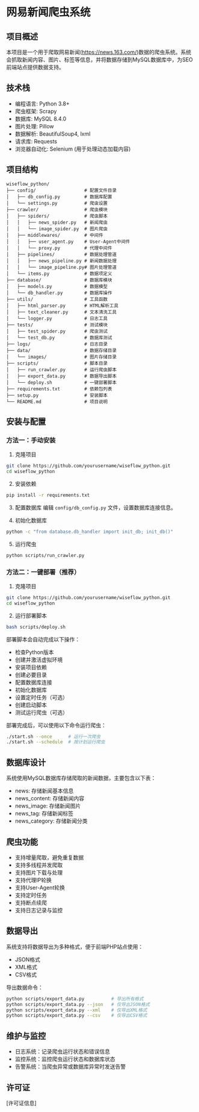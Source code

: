 # 网易新闻爬虫系统

## 项目概述
本项目是一个用于爬取网易新闻(https://news.163.com/)数据的爬虫系统。系统会抓取新闻内容、图片、标签等信息，并将数据存储到MySQL数据库中，为SEO前端站点提供数据支持。

## 技术栈
- 编程语言: Python 3.8+
- 爬虫框架: Scrapy
- 数据库: MySQL 8.4.0
- 图片处理: Pillow
- 数据解析: BeautifulSoup4, lxml
- 请求库: Requests
- 浏览器自动化: Selenium (用于处理动态加载内容)

## 项目结构
```
wiseflow_python/
├── config/                  # 配置文件目录
│   ├── db_config.py         # 数据库配置
│   └── settings.py          # 爬虫设置
├── crawler/                 # 爬虫模块
│   ├── spiders/             # 爬虫脚本
│   │   ├── news_spider.py   # 新闻爬虫
│   │   └── image_spider.py  # 图片爬虫
│   ├── middlewares/         # 中间件
│   │   ├── user_agent.py    # User-Agent中间件
│   │   └── proxy.py         # 代理中间件
│   ├── pipelines/           # 数据处理管道
│   │   ├── news_pipeline.py # 新闻数据处理
│   │   └── image_pipeline.py# 图片处理管道
│   └── items.py             # 数据项定义
├── database/                # 数据库模块
│   ├── models.py            # 数据模型
│   └── db_handler.py        # 数据库操作
├── utils/                   # 工具函数
│   ├── html_parser.py       # HTML解析工具
│   ├── text_cleaner.py      # 文本清洗工具
│   └── logger.py            # 日志工具
├── tests/                   # 测试模块
│   ├── test_spider.py       # 爬虫测试
│   └── test_db.py           # 数据库测试
├── logs/                    # 日志目录
├── data/                    # 数据存储目录
│   └── images/              # 图片存储目录
├── scripts/                 # 脚本目录
│   ├── run_crawler.py       # 运行爬虫脚本
│   ├── export_data.py       # 数据导出脚本
│   └── deploy.sh            # 一键部署脚本
├── requirements.txt         # 依赖包列表
├── setup.py                 # 安装脚本
└── README.md                # 项目说明
```

## 安装与配置

### 方法一：手动安装

1. 克隆项目
```bash
git clone https://github.com/yourusername/wiseflow_python.git
cd wiseflow_python
```

2. 安装依赖
```bash
pip install -r requirements.txt
```

3. 配置数据库
编辑 `config/db_config.py` 文件，设置数据库连接信息。

4. 初始化数据库
```bash
python -c "from database.db_handler import init_db; init_db()"
```

5. 运行爬虫
```bash
python scripts/run_crawler.py
```

### 方法二：一键部署（推荐）

1. 克隆项目
```bash
git clone https://github.com/yourusername/wiseflow_python.git
cd wiseflow_python
```

2. 运行部署脚本
```bash
bash scripts/deploy.sh
```

部署脚本会自动完成以下操作：
- 检查Python版本
- 创建并激活虚拟环境
- 安装项目依赖
- 创建必要目录
- 配置数据库连接
- 初始化数据库
- 设置定时任务（可选）
- 创建启动脚本
- 测试运行爬虫（可选）

部署完成后，可以使用以下命令运行爬虫：
```bash
./start.sh --once      # 运行一次爬虫
./start.sh --schedule  # 按计划运行爬虫
```

## 数据库设计
系统使用MySQL数据库存储爬取的新闻数据，主要包含以下表：
- news: 存储新闻基本信息
- news_content: 存储新闻内容
- news_image: 存储新闻图片
- news_tag: 存储新闻标签
- news_category: 存储新闻分类

## 爬虫功能
- 支持增量爬取，避免重复数据
- 支持多线程并发爬取
- 支持图片下载与处理
- 支持代理IP轮换
- 支持User-Agent轮换
- 支持定时任务
- 支持断点续爬
- 支持日志记录与监控

## 数据导出
系统支持将数据导出为多种格式，便于前端PHP站点使用：
- JSON格式
- XML格式
- CSV格式

导出数据命令：
```bash
python scripts/export_data.py          # 导出所有格式
python scripts/export_data.py --json   # 仅导出JSON格式
python scripts/export_data.py --xml    # 仅导出XML格式
python scripts/export_data.py --csv    # 仅导出CSV格式
```

## 维护与监控
- 日志系统：记录爬虫运行状态和错误信息
- 监控系统：监控爬虫运行状态和数据库状态
- 告警系统：当爬虫异常或数据库异常时发送告警

## 许可证
[许可证信息] 